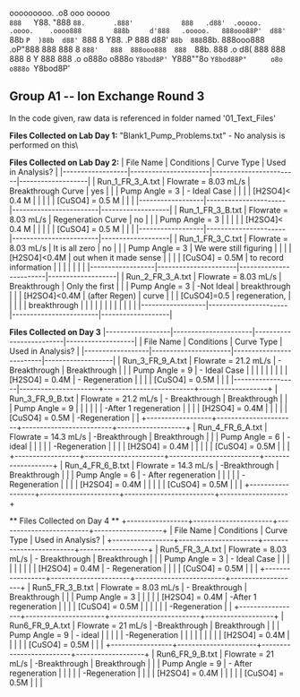 ooooooooo.                             .o8       ooo        ooooo           
`888   `Y88.                          "888       `88.       .888'           
 888   .d88'  .ooooo.   .oooo.    .oooo888        888b     d'888   .ooooo.  
 888ooo88P'  d88' `88b `P  )88b  d88' `888        8 Y88. .P  888  d88' `88b 
 888`88b.    888ooo888  .oP"888  888   888        8  `888'   888  888ooo888 
 888  `88b.  888    .o d8(  888  888   888        8    Y     888  888    .o 
o888o  o888o `Y8bod8P' `Y888""8o `Y8bod88P"      o8o        o888o `Y8bod8P' 
                                                                            
Group A1 -- Ion Exchange Round 3
---

In the code given, raw data is referenced in folder named '01_Text_Files'

**Files Collected on Lab Day 1:**
"Blank1_Pump_Problems.txt"
	- No analysis is performed on this\

**Files Collected on Lab Day 2:**
|     File Name    |      Conditions      | Curve Type             | Used in Analysis? |
|------------------|----------------------|------------------------|-------------------|
| Run_1_FR_3_A.txt | Flowrate = 8.03 mL/s | Breakthrough Curve     | yes               |
|                  |    Pump Angle = 3    | - Ideal Case           |                   |
|                  |    [H2SO4]< 0.4 M    |                        |                   |
|                  |    [CuSO4] = 0.5 M   |                        |                   |
|------------------|----------------------|------------------------|-------------------|
| Run_1_FR_3_B.txt | Flowrate = 8.03 mL/s | Regeneration Curve     | no                |
|                  |    Pump Angle = 3    |                        |                   | 
|                  |    [H2SO4]< 0.4 M    |                        |                   |
|                  |    [CuSO4] = 0.5 M   |                        |                   |
|------------------|----------------------|------------------------|-------------------|
| Run_1_FR_3_C.txt | Flowrate = 8.03 mL/s | It is all zero         | no                |
|                  |    Pump Angle = 3    | We were still figuring |                   |
|                  |     [H2SO4]<0.4M     | out when it made sense |                   |
|                  |     [CuSO4] = 0.5M   | to record information  |                   |
|                  |                      |                        |                   |
|------------------|----------------------|------------------------|-------------------|
| Run_2_FR_3_A.txt | Flowrate = 8.03 mL/s | Breakthrough           | Only the first    |
|                  |     Pump Angle = 3   |  -Not Ideal            | breakthrough      |
|                  |     [H2SO4]<0.4M     |    (after Regen)       | curve             |
|                  |     [CuSO4]=0.5      | regeneration,          |                   |
|                  |                      | breakthrough           |                   |
|                  |                      |                        |                   |
|                  |                      |                        |                   |
|------------------|----------------------|------------------------|-------------------|



**Files Collected on Day 3**
|------------------|----------------------|-------------------------|-------------------|
|     File Name    |      Conditions      | Curve Type              | Used in Analysis? |
|------------------|----------------------|-------------------------|-------------------|
| Run_3_FR_9_A.txt | Flowrate = 21.2 mL/s | - Breakthrough          | Breakthrough      |
|                  |    Pump Angle = 9    |   - Ideal Case          |                   |
|                  |                      |                         |                   |
|                  |    [H2SO4] = 0.4M    | - Regeneration          |                   |
|                  |    [CuSO4] = 0.5M    |                         |                   |
|------------------|----------------------+-------------------------+-------------------+
| Run_3_FR_9_B.txt | Flowrate = 21.2 mL/s | - Breakthrough          | Breakthrough      |
|                  |    Pump Angle = 9    |                         |                   |
|                  |                      |   -After 1 regeneration |                   |
|                  |    [H2SO4] = 0.4M    |                         |                   |
|                  |    [CuSO4] = 0.5M    | -Regeneration           |                   |
+------------------+----------------------+-------------------------+-------------------+
| Run_4_FR_6_A.txt | Flowrate = 14.3 mL/s | -Breakthrough           | Breakthrough      |
|                  |    Pump Angle = 6    |    - ideal              |                   |
|                  |                      | -Regeneration           |                   |
|                  |    [H2SO4] = 0.4M    |                         |                   |
|                  |    [CuSO4] = 0.5M    |                         |                   |
+------------------+----------------------+-------------------------+-------------------+
| Run_4_FR_6_B.txt | Flowrate = 14.3 mL/s | -Breakthrough           | Breakthrough      |
|                  |    Pump Angle = 6    |   - After regeneration  |                   |
|                  |                      | -Regeneration           |                   |
|                  |    [H2SO4] = 0.4M    |                         |                   |
|                  |    [CuSO4] = 0.5M    |                         |                   |
+------------------+----------------------+-------------------------+-------------------+




** Files Collected on Day 4 **
+-----------------+----------------------+-------------------------+-------------------+
|    File Name    |      Conditions      | Curve Type              | Used in Analysis? |
+-----------------+----------------------+-------------------------+-------------------+
| Run5_FR_3_A.txt | Flowrate = 8.03 mL/s | - Breakthrough          | Breakthrough      |
|                 |    Pump Angle = 3    |   - Ideal Case          |                   |
|                 |                      |                         |                   |
|                 |    [H2SO4] = 0.4M    | - Regeneration          |                   |
|                 |    [CuSO4] = 0.5M    |                         |                   |
+-----------------+----------------------+-------------------------+-------------------+
| Run5_FR_3_B.txt | Flowrate = 8.03 mL/s | - Breakthrough          | Breakthrough      |
|                 |    Pump Angle = 3    |                         |                   |
|                 |    [H2SO4] = 0.4M    |   -After 1 regeneration |                   |
|                 |    [CuSO4] = 0.5M    |                         |                   |
|                 |                      | -Regeneration           |                   |
+-----------------+----------------------+-------------------------+-------------------+
| Run6_FR_9_A.txt |  Flowrate = 21 mL/s  | -Breakthrough           | Breakthrough      |
|                 |    Pump Angle = 9    |    - ideal              |                   |
|                 |                      | -Regeneration           |                   |
|                 |                      |                         |                   |
|                 |    [H2SO4] = 0.4M    |                         |                   |
|                 |    [CuSO4] = 0.5M    |                         |                   |
+-----------------+----------------------+-------------------------+-------------------+
| Run6_FR_9_B.txt |  Flowrate = 21 mL/s  | -Breakthrough           | Breakthrough      |
|                 |    Pump Angle = 9    |   - After regeneration  |                   |
|                 |                      | -Regeneration           |                   |
|                 |    [H2SO4] = 0.4M    |                         |                   |
|                 |    [CuSO4] = 0.5M    |                         |                   |
